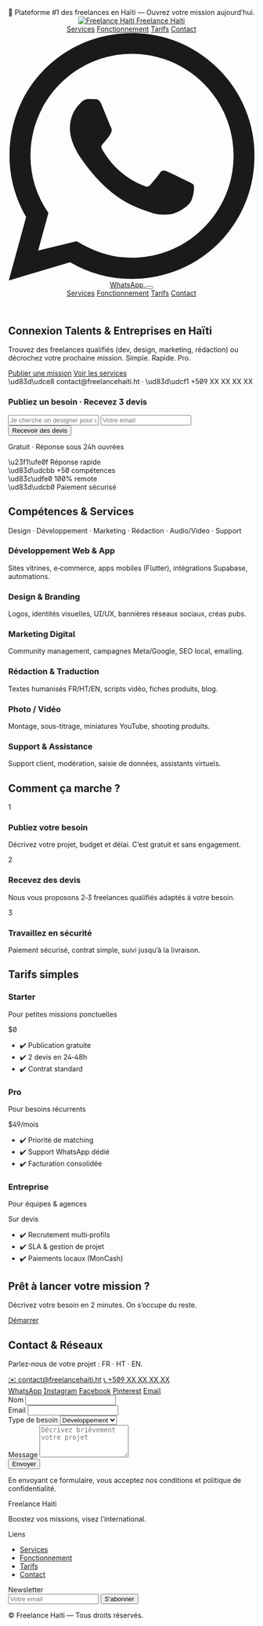 <!DOCTYPE html>
<html lang="fr">
<head>
  <meta charset="utf-8" />
  <meta name="viewport" content="width=device-width, initial-scale=1" />
  <title>Freelance Haiti — Plateforme #1 des freelances en Haïti</title>
  <meta name="description" content="Freelance Haiti connecte talents et entreprises : designers, développeurs, marketeurs, rédacteurs. Trouvez votre prochain prestataire ou mission aujourd'hui." />
  <link rel="canonical" href="https://freelancehaiti.example" />
  <meta property="og:title" content="Freelance Haiti" />
  <meta property="og:description" content="Connexion Talents & Entreprises. Boostez vos missions, visez l’international." />
  <meta property="og:type" content="website" />
  <meta property="og:url" content="https://freelancehaiti.example" />
  <meta property="og:image" content="/og-image.jpg" />
  <meta name="theme-color" content="#0ea5e9" />

  <!-- Tailwind CSS CDN (production build) -->
  <script src="https://cdn.tailwindcss.com"></script>
  <script>
    tailwind.config = {
      theme: {
        extend: {
          fontFamily: { sans: ["Inter", "ui-sans-serif", "system-ui"] },
          colors: {
            brand: {
              50: '#eff6ff',
              100: '#dbeafe',
              200: '#bfdbfe',
              300: '#93c5fd',
              400: '#60a5fa',
              500: '#3b82f6', // Bleu principal
              600: '#2563eb',
              700: '#1d4ed8',
              800: '#1e40af',
              900: '#1e3a8a',
              metal: '#1f4e79' // Bleu métallique
            }
          },
          boxShadow: {
            glow: '0 10px 30px rgba(31, 78, 121, 0.25)'
          }
        }
      }
    };
  </script>
  <link rel="preconnect" href="https://fonts.googleapis.com">
  <link rel="preconnect" href="https://fonts.gstatic.com" crossorigin>
  <link href="https://fonts.googleapis.com/css2?family=Inter:wght@300;400;500;600;700;800&display=swap" rel="stylesheet">

  <style>
    /* Subtile grain background */
    body { font-feature-settings: "ss01" on, "ss02" on; }
    .noise {
      background-image: radial-gradient(rgba(255,255,255,.05) 1px, transparent 1px);
      background-size: 4px 4px;
    }
  </style>
</head>
<body class="font-sans antialiased text-slate-800 bg-slate-50">
  <!-- Top Announcement Bar -->
  <div class="w-full bg-brand-800 text-white text-sm py-2"><div class="max-w-7xl mx-auto px-4 text-center">🚀 Plateforme #1 des freelances en Haïti — Ouvrez votre mission aujourd’hui.</div></div>

  <!-- Navigation -->
  <header class="sticky top-0 z-50 bg-white/90 backdrop-blur border-b border-slate-200">
    <div class="max-w-7xl mx-auto px-4">
      <div class="flex items-center justify-between h-16">
        <a href="#" class="flex items-center gap-2">
          <!-- Replace with your logo -->
          <img src="/logo-freelance-haiti.png" alt="Freelance Haiti" class="h-9 w-auto" onerror="this.style.display='none'" />
          <span class="font-bold text-xl tracking-tight text-brand-700">Freelance Haiti</span>
        </a>
        <nav class="hidden md:flex items-center gap-8">
          <a class="hover:text-brand-700" href="#services">Services</a>
          <a class="hover:text-brand-700" href="#fonctionnement">Fonctionnement</a>
          <a class="hover:text-brand-700" href="#tarifs">Tarifs</a>
          <a class="hover:text-brand-700" href="#contact">Contact</a>
        </nav>
        <div class="flex items-center gap-2">
          <!-- TODO: Remplacez le numéro WhatsApp ci-dessous -->
          <a href="https://wa.me/50900000000?text=Bonjou%20Freelance%20Haiti%2C%20mwen%20bezwen%20info%20sou..." class="hidden sm:inline-flex items-center gap-2 rounded-2xl bg-brand-600 hover:bg-brand-700 text-white px-4 py-2 shadow-glow transition">
            <svg xmlns="http://www.w3.org/2000/svg" class="h-5 w-5" viewBox="0 0 24 24" fill="currentColor"><path d="M.057 24l1.687-6.163a11.867 11.867 0 01-1.62-6.003C.122 5.281 5.403 0 12.06 0c3.183 0 6.167 1.24 8.413 3.488a11.82 11.82 0 013.495 8.414c-.003 6.657-5.284 11.939-11.941 11.939a11.9 11.9 0 01-6.003-1.62L.057 24zm6.597-3.807c1.72.995 3.276 1.591 5.392 1.593 5.448.003 9.886-4.431 9.889-9.88.002-5.462-4.415-9.89-9.881-9.892-5.45-.002-9.887 4.43-9.889 9.878a9.82 9.82 0 001.746 5.555l-.999 3.648 3.742-.902zm11.387-5.464c-.074-.124-.272-.198-.57-.347-.297-.149-1.758-.868-2.03-.967-.272-.099-.47-.149-.669.149-.198.297-.768.967-.941 1.165-.173.198-.347.223-.644.074-.297-.149-1.255-.462-2.39-1.475-.883-.788-1.48-1.761-1.653-2.059-.173-.297-.018-.458.13-.606.134-.133.298-.347.446-.521.149-.174.198-.298.298-.497.099-.198.05-.372-.025-.521-.074-.149-.669-1.611-.916-2.206-.242-.579-.487-.5-.669-.51l-.57-.01c-.198 0-.52.074-.792.372s-1.04 1.016-1.04 2.479 1.065 2.876 1.213 3.074c.149.198 2.095 3.2 5.076 4.487.709.306 1.262.489 1.694.626.712.227 1.36.195 1.873.118.571-.085 1.758-.718 2.006-1.412.248-.694.248-1.289.173-1.413z"/></svg>
            WhatsApp
          </a>
          <button id="menuBtn" class="md:hidden inline-flex items-center justify-center p-2 rounded-lg border border-slate-300" aria-label="Ouvrir le menu">
            <svg xmlns="http://www.w3.org/2000/svg" class="h-6 w-6" fill="none" viewBox="0 0 24 24" stroke="currentColor"><path stroke-linecap="round" stroke-linejoin="round" stroke-width="2" d="M4 6h16M4 12h16M4 18h16"/></svg>
          </button>
        </div>
      </div>
    </div>
    <!-- Mobile menu -->
    <div id="mobileMenu" class="md:hidden hidden border-t border-slate-200">
      <nav class="px-4 py-3 space-y-2 bg-white">
        <a class="block py-2" href="#services">Services</a>
        <a class="block py-2" href="#fonctionnement">Fonctionnement</a>
        <a class="block py-2" href="#tarifs">Tarifs</a>
        <a class="block py-2" href="#contact">Contact</a>
      </nav>
    </div>
  </header>

  <!-- Hero -->
  <section class="relative overflow-hidden">
    <div class="absolute inset-0 bg-gradient-to-br from-brand-900 via-brand-700 to-brand-500 opacity-95"></div>
    <div class="absolute inset-0 noise opacity-[.12]"></div>
    <div class="relative max-w-7xl mx-auto px-4 py-24 lg:py-32 text-white">
      <div class="grid lg:grid-cols-2 gap-10 items-center">
        <div>
          <h1 class="text-4xl md:text-5xl font-extrabold leading-tight">Connexion <span class="text-brand-200">Talents</span> & Entreprises en Haïti</h1>
          <p class="mt-4 text-lg md:text-xl text-brand-100/90">Trouvez des freelances qualifiés (dev, design, marketing, rédaction) ou décrochez votre prochaine mission. Simple. Rapide. Pro.</p>
          <div class="mt-8 flex flex-wrap gap-3">
            <a href="#contact" class="inline-flex items-center justify-center rounded-2xl bg-white text-brand-800 font-semibold px-6 py-3 shadow-glow">Publier une mission</a>
            <a href="#services" class="inline-flex items-center justify-center rounded-2xl ring-2 ring-white/70 text-white font-semibold px-6 py-3 hover:bg-white/10">Voir les services</a>
          </div>
          <div class="mt-6 text-sm text-brand-100/80">\ud83d\udce8 contact@freelancehaiti.ht · \ud83d\udcf1 +509 XX XX XX XX</div>
        </div>
        <div class="relative">
          <div class="rounded-3xl bg-white/10 backdrop-blur p-4 md:p-6 shadow-xl ring-1 ring-white/20">
            <div class="rounded-2xl bg-white p-5 md:p-6">
              <div class="flex items-center gap-2 mb-4">
                <span class="h-3 w-3 rounded-full bg-red-400"></span>
                <span class="h-3 w-3 rounded-full bg-amber-400"></span>
                <span class="h-3 w-3 rounded-full bg-emerald-400"></span>
              </div>
              <h3 class="text-xl font-bold mb-3 text-slate-800">Publiez un besoin · Recevez 3 devis</h3>
              <form action="#contact" class="grid gap-3">
                <input type="text" placeholder="Je cherche un designer pour un logo" class="w-full rounded-xl border border-slate-300 px-4 py-3 focus:outline-none focus:ring-2 focus:ring-brand-500" required>
                <input type="email" placeholder="Votre email" class="w-full rounded-xl border border-slate-300 px-4 py-3 focus:outline-none focus:ring-2 focus:ring-brand-500" required>
                <button class="rounded-xl bg-brand-600 hover:bg-brand-700 text-white px-4 py-3 font-semibold">Recevoir des devis</button>
              </form>
              <p class="mt-3 text-xs text-slate-500">Gratuit · Réponse sous 24h ouvrées</p>
            </div>
          </div>
        </div>
      </div>
    </div>
  </section>

  <!-- Badges / Trust -->
  <section class="py-10 bg-white">
    <div class="max-w-7xl mx-auto px-4">
      <div class="grid grid-cols-2 md:grid-cols-4 gap-4 text-center text-sm text-slate-600">
        <div class="p-3 rounded-xl border">\u23f1\ufe0f  Réponse rapide</div>
        <div class="p-3 rounded-xl border">\ud83d\udcbb +50 compétences</div>
        <div class="p-3 rounded-xl border">\ud83c\udfe0 100% remote</div>
        <div class="p-3 rounded-xl border">\ud83d\udcb0 Paiement sécurisé</div>
      </div>
    </div>
  </section>

  <!-- Services -->
  <section id="services" class="py-20 bg-slate-50">
    <div class="max-w-7xl mx-auto px-4">
      <div class="md:flex items-end justify-between mb-10">
        <h2 class="text-3xl md:text-4xl font-extrabold text-slate-900">Compétences & Services</h2>
        <p class="text-slate-600 mt-3 md:mt-0">Design · Développement · Marketing · Rédaction · Audio/Video · Support</p>
      </div>
      <div class="grid sm:grid-cols-2 lg:grid-cols-3 gap-6">
        <!-- Service card template -->
        <article class="p-6 bg-white rounded-2xl border hover:shadow-lg transition">
          <h3 class="text-lg font-bold mb-2">Développement Web & App</h3>
          <p class="text-slate-600">Sites vitrines, e‑commerce, apps mobiles (Flutter), intégrations Supabase, automations.</p>
        </article>
        <article class="p-6 bg-white rounded-2xl border hover:shadow-lg transition">
          <h3 class="text-lg font-bold mb-2">Design & Branding</h3>
          <p class="text-slate-600">Logos, identités visuelles, UI/UX, bannières réseaux sociaux, créas pubs.</p>
        </article>
        <article class="p-6 bg-white rounded-2xl border hover:shadow-lg transition">
          <h3 class="text-lg font-bold mb-2">Marketing Digital</h3>
          <p class="text-slate-600">Community management, campagnes Meta/Google, SEO local, emailing.</p>
        </article>
        <article class="p-6 bg-white rounded-2xl border hover:shadow-lg transition">
          <h3 class="text-lg font-bold mb-2">Rédaction & Traduction</h3>
          <p class="text-slate-600">Textes humanisés FR/HT/EN, scripts vidéo, fiches produits, blog.</p>
        </article>
        <article class="p-6 bg-white rounded-2xl border hover:shadow-lg transition">
          <h3 class="text-lg font-bold mb-2">Photo / Vidéo</h3>
          <p class="text-slate-600">Montage, sous-titrage, miniatures YouTube, shooting produits.</p>
        </article>
        <article class="p-6 bg-white rounded-2xl border hover:shadow-lg transition">
          <h3 class="text-lg font-bold mb-2">Support & Assistance</h3>
          <p class="text-slate-600">Support client, modération, saisie de données, assistants virtuels.</p>
        </article>
      </div>
    </div>
  </section>

  <!-- How it works -->
  <section id="fonctionnement" class="py-20 bg-white">
    <div class="max-w-7xl mx-auto px-4">
      <h2 class="text-3xl md:text-4xl font-extrabold text-slate-900 mb-10">Comment ça marche ?</h2>
      <div class="grid md:grid-cols-3 gap-6">
        <div class="p-6 rounded-2xl border">
          <div class="text-3xl">1</div>
          <h3 class="font-bold mt-3 mb-2">Publiez votre besoin</h3>
          <p class="text-slate-600">Décrivez votre projet, budget et délai. C’est gratuit et sans engagement.</p>
        </div>
        <div class="p-6 rounded-2xl border">
          <div class="text-3xl">2</div>
          <h3 class="font-bold mt-3 mb-2">Recevez des devis</h3>
          <p class="text-slate-600">Nous vous proposons 2‑3 freelances qualifiés adaptés à votre besoin.</p>
        </div>
        <div class="p-6 rounded-2xl border">
          <div class="text-3xl">3</div>
          <h3 class="font-bold mt-3 mb-2">Travaillez en sécurité</h3>
          <p class="text-slate-600">Paiement sécurisé, contrat simple, suivi jusqu’à la livraison.</p>
        </div>
      </div>
    </div>
  </section>

  <!-- Pricing -->
  <section id="tarifs" class="py-20 bg-slate-50">
    <div class="max-w-7xl mx-auto px-4">
      <h2 class="text-3xl md:text-4xl font-extrabold text-slate-900 mb-10">Tarifs simples</h2>
      <div class="grid md:grid-cols-3 gap-6">
        <div class="bg-white rounded-2xl border p-6">
          <h3 class="text-xl font-bold">Starter</h3>
          <p class="mt-2 text-slate-600">Pour petites missions ponctuelles</p>
          <div class="mt-4 text-3xl font-extrabold">$0</div>
          <ul class="mt-4 space-y-2 text-slate-600">
            <li>✔️ Publication gratuite</li>
            <li>✔️ 2 devis en 24‑48h</li>
            <li>✔️ Contrat standard</li>
          </ul>
        </div>
        <div class="bg-white rounded-2xl border p-6 ring-2 ring-brand-500">
          <h3 class="text-xl font-bold">Pro</h3>
          <p class="mt-2 text-slate-600">Pour besoins récurrents</p>
          <div class="mt-4 text-3xl font-extrabold">$49<span class="text-base font-semibold">/mois</span></div>
          <ul class="mt-4 space-y-2 text-slate-600">
            <li>✔️ Priorité de matching</li>
            <li>✔️ Support WhatsApp dédié</li>
            <li>✔️ Facturation consolidée</li>
          </ul>
        </div>
        <div class="bg-white rounded-2xl border p-6">
          <h3 class="text-xl font-bold">Entreprise</h3>
          <p class="mt-2 text-slate-600">Pour équipes & agences</p>
          <div class="mt-4 text-3xl font-extrabold">Sur devis</div>
          <ul class="mt-4 space-y-2 text-slate-600">
            <li>✔️ Recrutement multi‑profils</li>
            <li>✔️ SLA & gestion de projet</li>
            <li>✔️ Paiements locaux (MonCash)</li>
          </ul>
        </div>
      </div>
    </div>
  </section>

  <!-- CTA -->
  <section class="py-16 bg-gradient-to-r from-brand-900 via-brand-700 to-brand-600 text-white">
    <div class="max-w-7xl mx-auto px-4 text-center">
      <h2 class="text-3xl md:text-4xl font-extrabold">Prêt à lancer votre mission ?</h2>
      <p class="mt-3 text-brand-100">Décrivez votre besoin en 2 minutes. On s’occupe du reste.</p>
      <a href="#contact" class="mt-6 inline-flex items-center justify-center rounded-2xl bg-white text-brand-800 font-semibold px-6 py-3 shadow-glow">Démarrer</a>
    </div>
  </section>

  <!-- Contact -->
  <section id="contact" class="py-20 bg-white">
    <div class="max-w-7xl mx-auto px-4">
      <div class="grid lg:grid-cols-2 gap-10 items-start">
        <div>
          <h2 class="text-3xl md:text-4xl font-extrabold text-slate-900">Contact & Réseaux</h2>
          <p class="mt-3 text-slate-600">Parlez‑nous de votre projet : FR · HT · EN.</p>
          <div class="mt-6 space-y-3">
            <a href="mailto:contact@freelancehaiti.ht" class="block">✉️ contact@freelancehaiti.ht</a>
            <a href="tel:+50900000000" class="block">📞 +509 XX XX XX XX</a>
            <!-- Replace social links below -->
            <div class="flex items-center gap-3 pt-2">
              <a aria-label="WhatsApp" href="https://wa.me/50900000000?text=Bonjou%20Freelance%20Haiti" class="p-2 rounded-xl border hover:bg-slate-50">WhatsApp</a>
              <a aria-label="Instagram" href="https://instagram.com/freelancehaiti" class="p-2 rounded-xl border hover:bg-slate-50">Instagram</a>
              <a aria-label="Facebook" href="https://facebook.com/freelancehaiti" class="p-2 rounded-xl border hover:bg-slate-50">Facebook</a>
              <a aria-label="Pinterest" href="https://pinterest.com/freelancehaiti" class="p-2 rounded-xl border hover:bg-slate-50">Pinterest</a>
              <a aria-label="Email" href="mailto:contact@freelancehaiti.ht" class="p-2 rounded-xl border hover:bg-slate-50">Email</a>
            </div>
          </div>
        </div>
        <div>
          <form class="bg-slate-50 rounded-2xl p-6 border grid gap-4" name="contact" method="POST" data-netlify="true">
            <input type="hidden" name="form-name" value="contact">
            <div>
              <label class="block text-sm font-medium mb-1" for="name">Nom</label>
              <input id="name" name="name" type="text" class="w-full rounded-xl border border-slate-300 px-4 py-3 focus:outline-none focus:ring-2 focus:ring-brand-500" required>
            </div>
            <div>
              <label class="block text-sm font-medium mb-1" for="email">Email</label>
              <input id="email" name="email" type="email" class="w-full rounded-xl border border-slate-300 px-4 py-3 focus:outline-none focus:ring-2 focus:ring-brand-500" required>
            </div>
            <div>
              <label class="block text-sm font-medium mb-1" for="type">Type de besoin</label>
              <select id="type" name="type" class="w-full rounded-xl border border-slate-300 px-4 py-3 focus:outline-none focus:ring-2 focus:ring-brand-500">
                <option>Développement</option>
                <option>Design</option>
                <option>Marketing</option>
                <option>Rédaction</option>
                <option>Photo/Vidéo</option>
                <option>Autre</option>
              </select>
            </div>
            <div>
              <label class="block text-sm font-medium mb-1" for="message">Message</label>
              <textarea id="message" name="message" rows="4" class="w-full rounded-xl border border-slate-300 px-4 py-3 focus:outline-none focus:ring-2 focus:ring-brand-500" placeholder="Décrivez brièvement votre projet"></textarea>
            </div>
            <button class="rounded-xl bg-brand-600 hover:bg-brand-700 text-white px-4 py-3 font-semibold">Envoyer</button>
            <p class="text-xs text-slate-500">En envoyant ce formulaire, vous acceptez nos conditions et politique de confidentialité.</p>
          </form>
        </div>
      </div>
    </div>
  </section>

  <!-- Footer -->
  <footer class="py-10 bg-slate-900 text-slate-300">
    <div class="max-w-7xl mx-auto px-4 grid md:grid-cols-3 gap-8">
      <div>
        <div class="font-bold text-white text-lg">Freelance Haiti</div>
        <p class="mt-2 text-slate-400">Boostez vos missions, visez l’international.</p>
      </div>
      <div>
        <div class="font-semibold text-white">Liens</div>
        <ul class="mt-2 space-y-1 text-slate-400">
          <li><a href="#services" class="hover:text-white">Services</a></li>
          <li><a href="#fonctionnement" class="hover:text-white">Fonctionnement</a></li>
          <li><a href="#tarifs" class="hover:text-white">Tarifs</a></li>
          <li><a href="#contact" class="hover:text-white">Contact</a></li>
        </ul>
      </div>
      <div>
        <div class="font-semibold text-white">Newsletter</div>
        <form class="mt-2 flex gap-2">
          <input type="email" placeholder="Votre email" class="flex-1 rounded-xl border border-slate-600 bg-slate-800 px-4 py-3 focus:outline-none focus:ring-2 focus:ring-brand-500" />
          <button class="rounded-xl bg-brand-600 hover:bg-brand-700 text-white px-4 py-3 font-semibold">S’abonner</button>
        </form>
      </div>
    </div>
    <div class="mt-8 text-center text-xs text-slate-500">© <span id="year"></span> Freelance Haiti — Tous droits réservés.</div>
  </footer>

  <script>
    // Mobile menu toggle
    const btn = document.getElementById('menuBtn');
    const menu = document.getElementById('mobileMenu');
    btn?.addEventListener('click', () => menu.classList.toggle('hidden'));

    // Current year
    document.getElementById('year').textContent = new Date().getFullYear();
  </script>

  <!-- Structured Data -->
  <script type="application/ld+json">
  {
    "@context": "https://schema.org",
    "@type": "Organization",
    "name": "Freelance Haiti",
    "url": "https://freelancehaiti.example",
    "logo": "https://freelancehaiti.example/logo-freelance-haiti.png",
    "sameAs": [
      "https://instagram.com/freelancehaiti",
      "https://facebook.com/freelancehaiti",
      "https://pinterest.com/freelancehaiti"
    ],
    "contactPoint": {
      "@type": "ContactPoint",
      "contactType": "customer support",
      "telephone": "+50900000000",
      "email": "contact@freelancehaiti.ht"
    }
  }
  </script>
</body>
</html>